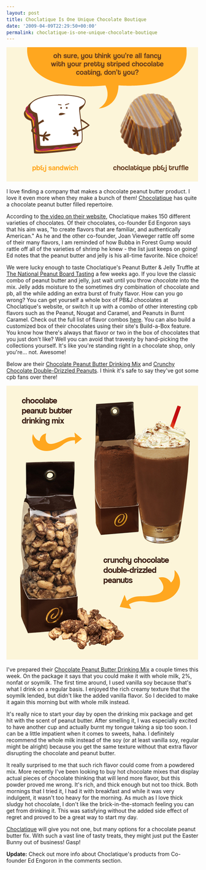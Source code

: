 ```yaml
---
layout: post
title: Choclatique Is One Unique Chocolate Boutique
date: '2009-04-09T22:29:50+00:00'
permalink: choclatique-is-one-unique-chocolate-boutique
---
```

<img src='images/uploads/2009/04/choclatique_pbj_chocolate.gif' alt='Choclatique Peanut Butter Jelly Truffle' class="yellowborder" />

I love finding a company that makes a chocolate peanut butter product. I love it even more when they make a bunch of them! <a href="http://www.choclatique.com/">Chocolatique</a> has quite a chocolate peanut butter filled repertoire.

According to <a href="http://choclatique.com/video/video.html">the video on their website</a>, Choclatique makes 150 different varieties of chocolates. Of their chocolates, co-founder Ed Engoron says that his aim was, "to create flavors that are familiar, and authentically American." As he and the other co-founder, Joan Vieweger rattle off some of their many flavors, I am reminded of how Bubba in Forest Gump would rattle off all of the varieties of shrimp he knew - the list just keeps on going! Ed notes that the peanut butter and jelly is his all-time favorite. Nice choice!

We were lucky enough to taste Choclatique's Peanut Butter & Jelly Truffle at <a href="http://www.cpbgallery.com/2009/03/10/the-national-peanut-boards-peanut-tasting-event-in-nyc/">The National Peanut Board Tasting</a> a few weeks ago. If you love the classic combo of peanut butter and jelly, just wait until you throw <em>chocolate</em> into the mix. Jelly adds moisture to the sometimes dry combination of chocolate and pb, all the while adding an extra burst of fruity flavor. How can you go wrong? You can get yourself a whole box of PB&J chocolates at Choclatique's website, or switch it up with a combo of other interesting cpb flavors such as the Peanut, Nougat and Caramel, and Peanuts in Burnt Caramel. Check out the full list of flavor combos <a href="http://choclatique.com/flavor_guide.php">here</a>. You can also build a customized box of their chocolates using their site's Build-a-Box feature. You know how there's always that flavor or two in the box of chocolates that you just don't like? Well you can avoid that travesty by hand-picking the collections yourself. It's like you're standing right in a chocolate shop, only you're... not. Awesome!

Below are their <a href="http://choclatique.com/product.php?cat_id=20&product_id=66">Chocolate Peanut Butter Drinking Mix</a> and <a href="http://www.choclatique.com/product.php?cat_id=26&product_id=228">Crunchy Chocolate Double-Drizzled Peanuts</a>. I think it's safe to say they've got some cpb fans over there!

<img src='images/uploads/2009/04/choclatique_cpb_products.jpg' alt='Choclatique Chocolate Peanut Butter Products' />

I've prepared their <a href="http://www.choclatique.com/product.php?cat_id=20&product_id=66">Chocolate Peanut Butter Drinking Mix</a> a couple times this week. On the package it says that you could make it with whole milk, 2%, nonfat or soymilk. The first time around, I used vanilla soy because that's what I drink on a regular basis. I enjoyed the rich creamy texture that the soymilk lended, but didn't like the added vanilla flavor. So I decided to make it again this morning but with whole milk instead. 

It's really nice to start your day by open the drinking mix package and get hit with the scent of peanut butter. After smelling it, I was especially excited to have another cup and actually burnt my tongue taking a sip too soon. I can be a little impatient when it comes to sweets, haha. I definitely recommend the whole milk instead of the soy (or at least vanilla soy, regular might be alright) because you get the same texture without that extra flavor disrupting the chocolate and peanut butter.

It really surprised to me that such rich flavor could come from a powdered mix. More recently I've been looking to buy hot chocolate mixes that display actual pieces of chocolate thinking that will lend more flavor, but this powder proved me wrong. It's rich, and thick enough but not too thick. Both mornings that I tried it, I had it with breakfast and while it was very indulgent, it wasn't too heavy for the morning. As much as I love thick sludgy hot chocolate, I don't like the brick-in-the-stomach feeling you can get from drinking it. This was satisfying without the added side effect of regret and proved to be a great way to start my day.

<a href="http://www.choclatique.com/">Choclatique</a> will give you not one, but many options for a chocolate peanut butter fix. With such a vast line of tasty treats, they might just put the Easter Bunny out of business! Gasp!

<strong>Update:</strong> Check out more info about Choclatique's products from Co-founder Ed Engoron in the comments section.

